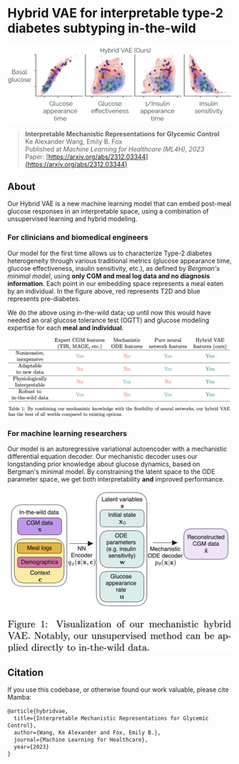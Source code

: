 # Hybrid VAE for interpretable type-2 diabetes subtyping in-the-wild

![](assets/embedding.png)

> **Interpretable Mechanistic Representations for Glycemic Control**\
> Ke Alexander Wang, Emily B. Fox \
> Published at *Machine Learning for Healthcare (ML4H), 2023*\
> Paper: [https://arxiv.org/abs/2312.03344](https://arxiv.org/abs/2312.03344)

## About

Our Hybrid VAE is a new machine learning model that can embed post-meal glucose responses in an interpretable space, using a combination of unsupervised learning and hybrid modeling.

### For clinicians and biomedical engineers
Our model for the first time allows us to characterize Type-2 diabetes heterogeneity through various traditional metrics (glucose appearance time, glucose effectiveness, insulin sensitivity, etc.), as defined by *Bergman's minimal model*, using **only CGM and meal log data and no diagnosis information**. Each point in our embedding space represents a meal eaten by an individual. In the figure above, red represents T2D and blue represents pre-diabetes.

We do the above using in-the-wild data; up until now this would have needed an oral glucose tolerance test (OGTT) and glucose modeling expertise for each **meal and individual**.

![](assets/comparisons.png)

### For machine learning researchers
Our model is an autoregressive variational autoencoder with a mechanistic differential equation decoder.
Our mechanistic decoder uses our longstanding prior knowledge about glucose dynamics, based on Bergman's minimal model. By constraining the latent space to the ODE parameter space, we get both interpretability **and** improved performance.

![](assets/model_figure.png)

## Citation

If you use this codebase, or otherwise found our work valuable, please cite Mamba:
```
@article{hybridvae,
  title={Interpretable Mechanistic Representations for Glycemic Control},
  author={Wang, Ke Alexander and Fox, Emily B.},
  journal={Machine Learning for Healthcare},
  year={2023}
}
```